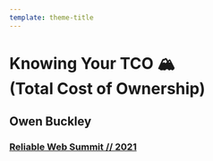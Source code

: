 ```yaml
---
template: theme-title
---
```


<style>
  div.container {
    margin: 7% auto;
  }

  h1 {
    color: var(--color-text-light)
  }
</style>

# Knowing Your TCO 🏔️ </br> (Total Cost of Ownership)

## Owen Buckley

### [Reliable Web Summit // 2021](https://reliablewebsummit.com/)